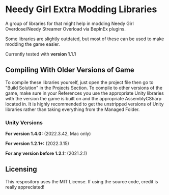 # Needy Girl Extra Modding Libraries

A group of libraries for that might help in modding Needy Girl Overdose/Needy Streamer Overload via BepInEx plugins.

Some libraries are slightly outdated, but most of these can be used to make modding the game easier.

Currently tested with **version 1.1.1**

## Compiling With Older Versions of Game

To compile these libraries yourself, just open the project file then go to "Build Solution" in the Projects Section.
To compile to other versions of the game, make sure in your References you use the appropriate Unity libraries with the version the game is built on and the appropriate AssemblyCSharp located in.
It is highly recommended to get the unstripped versions of Unity libraries rather than taking everything from the Managed Folder.

### Unity Versions
**For version 1.4.0:** (2022.3.42, Mac only)

**For version 1.2.1+:** (2022.3.15)

**For any version before 1.2.1:** (2021.2.1)


## Licensing
This respository uses the MIT License. If using the source code, credit is really appreciated!
